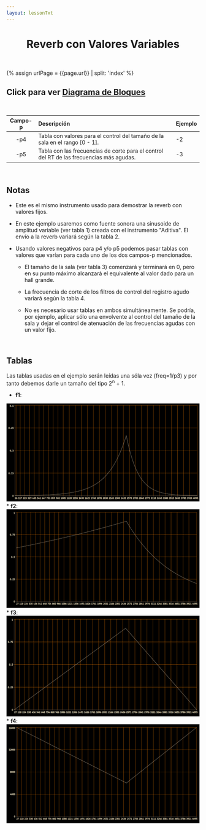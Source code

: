 ```yaml
---
layout: lessonTxt
---
```



# <center>Reverb con Valores Variables</center>

<br>

{% assign urlPage = {{page.url}} | split: 'index' %}

## Click para ver <a href="#" onclick="document.getElementById('loadDiv').style.display='block';">Diagrama de Bloques</a>

<br>

| Campo-p  | Descripción                                                                               | Ejemplo |
| :------: | :---------------------------------------------------------------------------------------- | ------- |
|   -p4    | Tabla con valores para el control del tamaño de la sala en el rango [0 - 1].              |    -2   |
|   -p5    | Tabla con las frecuencias de corte para el control del RT de las frecuencias más agudas.  |    -3   |

<br>


## Notas

* Este es el mismo instrumento usado para demostrar la reverb con valores fijos.

* En este ejemplo usaremos como fuente sonora una sinusoide de amplitud variable (ver tabla 1) creada con el instrumento "Aditiva". El envío a la reverb variará según la tabla 2.
  
* Usando valores negativos para p4 y/o p5 podemos pasar tablas con valores que varían para cada uno de los dos campos-p mencionados.

  * El tamaño de la sala (ver tabla 3) comenzará y terminará en 0, pero en su punto máximo alcanzará el equivalente al valor dado para un hall grande.
  
  * La frecuencia de corte de los filtros de control del registro agudo variará según la tabla 4.

  * No es necesario usar tablas en ambos simultáneamente. Se podría, por ejemplo, aplicar sólo una envolvente al control del tamaño de la sala y dejar el control de atenuación de las frecuencias agudas con un valor fijo.


<br>

## Tablas

Las tablas usadas en el ejemplo serán leídas una sóla vez (freq=1/p3) y por tanto debemos darle un tamaño del tipo 2<sup>n</sup> + 1.
 * <b>f1</b>:
<img src="{{site.baseurl}}{{urlPage}}/../f1.png">
 * <b>f2</b>:
<img src="{{site.baseurl}}{{urlPage}}/../f2.png">
 * <b>f3</b>:
<img src="{{site.baseurl}}{{urlPage}}/../f3.png">
 * <b>f4</b>:
<img src="{{site.baseurl}}{{urlPage}}/../f4.png">
 
<br>

<script>
function hideDiv() {
    document.getElementById('loadDiv').style.display='none';
}
document.getElementById('loadDiv').innerHTML = "";
document.getElementById('loadDiv').style.background = 'black url({{site.baseurl}}{{urlPage}}/../reverb_variable.svg) no-repeat center center fixed';
document.getElementById('loadDiv').style.webkitBackgroundSize = '100% 100vh';

document.getElementById('loadDiv').onclick = hideDiv;
</script>




